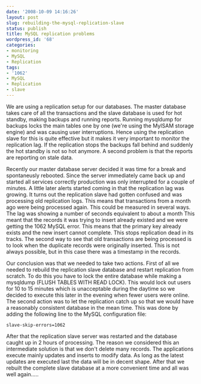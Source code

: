 ```yaml
---
date: '2008-10-09 14:16:26'
layout: post
slug: rebuilding-the-mysql-replication-slave
status: publish
title: MySQL replication problems
wordpress_id: '68'
categories:
- monitoring
- MySQL
- Replication
tags:
- '1062'
- MySQL
- Replication
- slave
---
```


We are using a replication setup for our databases. The master database takes care of all the transactions and the slave database is used for hot standby, making backups and running reports. Running mysqldump for backups locks the main tables one by one (we're using the MyISAM storage engine) and was causing user interruptions. Hence using the replication slave for this is quite effective but it makes it very important to monitor the replication lag. If the replication stops the backups fall behind and suddenly the hot standby is not so hot anymore. A second problem is that the reports are reporting on stale data.

Recently our master database server decided it was time for a break and spontaneusly rebooted. Since the server immediately came back up and started all services correctly production was only interrupted for a couple of minutes. A little later alerts started coming in that the replication lag was growing. It turns out the replication slave had gotten confused and was processing old replication logs. This means that transactions from a month ago were being processed again. This could be measured in several ways. The lag was showing a number of seconds equivalent to about a month This meant that the records it was trying to insert already existed and we were getting the 1062 MySQL error. This means that the primary key already exists and the new insert cannot complete. This stops replication dead in its tracks. The second way to see that old transactions are being processed is to look when the duplicate records were originally inserted. This is not always possible, but in this case there was a timestamp in the records.



Our conclusion was that we needed to take two actions. First of all we needed to rebuild the replication slave database and restart replication from scratch. To do this you have to lock the entire database while making a mysqldump (FLUSH TABLES WITH READ LOCK).  This would lock out users for 10 to 15 minutes which is unacceptable during the daytime so we decided to execute this later in the evening when fewer users were online. The second action was to let the replication catch up so that we would have a reasonably consistent database in the mean time. This was done by adding the following line to the MySQL configuration file:

`slave-skip-errors=1062`

After that the replication slave server was restarted and the database caught up in 2 hours of processing. The reason we considered this an intermediate solution is that we don't delete many records. The applications execute mainly updates and inserts to modify data. As long as the latest updates are executed last the data will be in decent shape. After that we rebuilt the complete slave database at a more convenient time and all was well again.....
